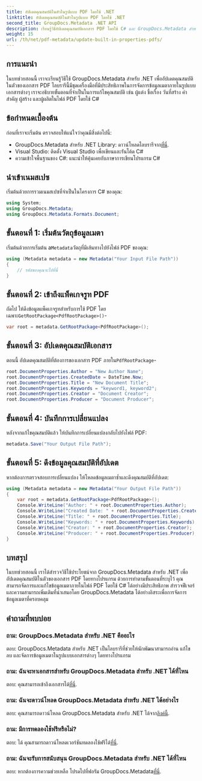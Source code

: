 ```yaml
---
title: อัปเดตคุณสมบัติในตัวในรูปแบบ PDF โดยใช้ .NET
linktitle: อัปเดตคุณสมบัติในตัวในรูปแบบ PDF โดยใช้ .NET
second_title: GroupDocs.Metadata .NET API
description: เรียนรู้วิธีอัปเดตคุณสมบัติเอกสาร PDF โดยใช้ C# และ GroupDocs.Metadata สำหรับ .NET แก้ไขผู้แต่ง ชื่อเรื่อง คำสำคัญ และอื่นๆ โดยทางโปรแกรม
weight: 15
url: /th/net/pdf-metadata/update-built-in-properties-pdfs/
---
```

## การแนะนำ
ในบทช่วยสอนนี้ เราจะเรียนรู้วิธีใช้ GroupDocs.Metadata สำหรับ .NET เพื่ออัปเดตคุณสมบัติในตัวของเอกสาร PDF ไลบรารีนี้มีชุดเครื่องมือที่มีประสิทธิภาพในการจัดการข้อมูลเมตาภายในรูปแบบเอกสารต่างๆ เราจะอธิบายขั้นตอนที่จำเป็นในการแก้ไขคุณสมบัติ เช่น ผู้แต่ง ชื่อเรื่อง วันที่สร้าง คำสำคัญ ผู้สร้าง และผู้ผลิตในไฟล์ PDF โดยใช้ C#
## ข้อกำหนดเบื้องต้น
ก่อนที่เราจะเริ่มต้น ตรวจสอบให้แน่ใจว่าคุณมีสิ่งต่อไปนี้:
-  GroupDocs.Metadata สำหรับ .NET Library: ดาวน์โหลดไลบรารีจาก[ที่นี่](https://releases.groupdocs.com/metadata/net/).
- Visual Studio: ติดตั้ง Visual Studio เพื่อเขียนและรันโค้ด C#
- ความเข้าใจพื้นฐานของ C#: แนะนำให้คุ้นเคยกับภาษาการเขียนโปรแกรม C#

## นำเข้าเนมสเปซ
เริ่มต้นด้วยการรวมเนมสเปซที่จำเป็นในโครงการ C# ของคุณ:
```csharp
using System;
using GroupDocs.Metadata;
using GroupDocs.Metadata.Formats.Document;
```
## ขั้นตอนที่ 1: เริ่มต้นวัตถุข้อมูลเมตา
 เริ่มต้นด้วยการเริ่มต้น a`Metadata`วัตถุที่มีเส้นทางไปยังไฟล์ PDF ของคุณ:
```csharp
using (Metadata metadata = new Metadata("Your Input File Path"))
{
    // รหัสของคุณจะไปที่นี่
}
```
## ขั้นตอนที่ 2: เข้าถึงแพ็คเกจรูท PDF
 ถัดไป ให้ดึงข้อมูลแพ็คเกจรูทสำหรับการใช้ PDF โดยเฉพาะ`GetRootPackage<PdfRootPackage>()`-
```csharp
var root = metadata.GetRootPackage<PdfRootPackage>();
```
## ขั้นตอนที่ 3: อัปเดตคุณสมบัติเอกสาร
 ตอนนี้ อัปเดตคุณสมบัติที่ต้องการของเอกสาร PDF ภายใน`PdfRootPackage`-
```csharp
root.DocumentProperties.Author = "New Author Name";
root.DocumentProperties.CreatedDate = DateTime.Now;
root.DocumentProperties.Title = "New Document Title";
root.DocumentProperties.Keywords = "keyword1, keyword2";
root.DocumentProperties.Creator = "Document Creator";
root.DocumentProperties.Producer = "Document Producer";
```
## ขั้นตอนที่ 4: บันทึกการเปลี่ยนแปลง
หลังจากแก้ไขคุณสมบัติแล้ว ให้บันทึกการเปลี่ยนแปลงกลับไปยังไฟล์ PDF:
```csharp
metadata.Save("Your Output File Path");
```
## ขั้นตอนที่ 5: ดึงข้อมูลคุณสมบัติที่อัปเดต
หากต้องการตรวจสอบการเปลี่ยนแปลง ให้โหลดข้อมูลเมตาซ้ำและดึงคุณสมบัติที่อัปเดต:
```csharp
using (Metadata metadata = new Metadata("Your Output File Path"))
{
    var root = metadata.GetRootPackage<PdfRootPackage>();
    Console.WriteLine("Author: " + root.DocumentProperties.Author);
    Console.WriteLine("Created Date: " + root.DocumentProperties.CreatedDate);
    Console.WriteLine("Title: " + root.DocumentProperties.Title);
    Console.WriteLine("Keywords: " + root.DocumentProperties.Keywords);
    Console.WriteLine("Creator: " + root.DocumentProperties.Creator);
    Console.WriteLine("Producer: " + root.DocumentProperties.Producer);
}
```

## บทสรุป
ในบทช่วยสอนนี้ เราได้สำรวจวิธีใช้ประโยชน์จาก GroupDocs.Metadata สำหรับ .NET เพื่ออัปเดตคุณสมบัติในตัวของเอกสาร PDF โดยทางโปรแกรม ด้วยการทำตามขั้นตอนที่ระบุไว้ คุณสามารถจัดการและแก้ไขข้อมูลเมตาภายในไฟล์ PDF โดยใช้ C# ได้อย่างมีประสิทธิภาพ สำรวจฟีเจอร์และความสามารถเพิ่มเติมที่นำเสนอโดย GroupDocs.Metadata ได้อย่างอิสระเพื่อการจัดการข้อมูลเมตาที่ครอบคลุม

## คำถามที่พบบ่อย
### ถาม: GroupDocs.Metadata สำหรับ .NET คืออะไร
ตอบ: GroupDocs.Metadata สำหรับ .NET เป็นไลบรารีที่ช่วยให้นักพัฒนาสามารถอ่าน แก้ไข ลบ และจัดการข้อมูลเมตาในรูปแบบเอกสารต่างๆ โดยทางโปรแกรม
### ถาม: ฉันจะหาเอกสารสำหรับ GroupDocs.Metadata สำหรับ .NET ได้ที่ไหน
 ตอบ: คุณสามารถเข้าถึงเอกสารได้[ที่นี่](https://tutorials.groupdocs.com/metadata/net/).
### ถาม: ฉันจะดาวน์โหลด GroupDocs.Metadata สำหรับ .NET ได้อย่างไร
 ตอบ: คุณสามารถดาวน์โหลด GroupDocs.Metadata สำหรับ .NET ได้จาก[ลิงค์นี้](https://releases.groupdocs.com/metadata/net/).
### ถาม: มีการทดลองใช้ฟรีหรือไม่?
 ตอบ: ได้ คุณสามารถดาวน์โหลดเวอร์ชันทดลองใช้ฟรีได้[ที่นี่](https://releases.groupdocs.com/).
### ถาม: ฉันจะรับการสนับสนุน GroupDocs.Metadata สำหรับ .NET ได้ที่ไหน
 ตอบ: หากต้องการความช่วยเหลือ โปรดไปที่ฟอรัม GroupDocs.Metadata[ที่นี่](https://forum.groupdocs.com/c/metadata/14).